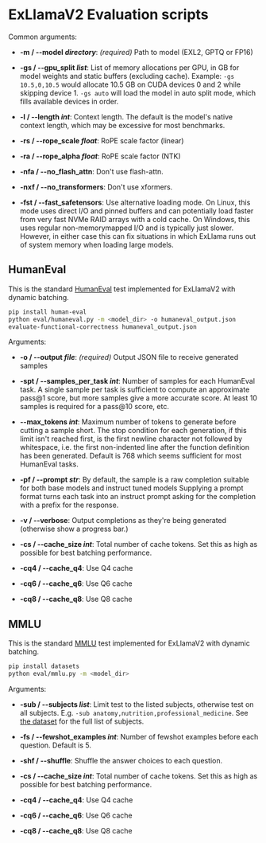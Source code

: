 # ExLlamaV2 Evaluation scripts

Common arguments:

- **-m / --model *directory***: _(required)_ Path to model (EXL2, GPTQ or FP16)

- **-gs / --gpu_split *list***: List of memory allocations per GPU, in GB for model weights and static buffers 
(excluding cache). Example: `-gs 10.5,0,10.5` would allocate 10.5 GB on CUDA devices 0 and 2 while skipping
device 1. `-gs auto` will load the model in auto split mode, which fills available devices in order.

- **-l / --length *int***: Context length. The default is the model's native context length, which may be
excessive for most benchmarks.

- **-rs / --rope_scale *float***: RoPE scale factor (linear)

- **-ra / --rope_alpha *float***: RoPE scale factor (NTK)

- **-nfa / --no_flash_attn**: Don't use flash-attn.

- **-nxf / --no_transformers**: Don't use xformers.

- **-fst / --fast_safetensors**: Use alternative loading mode. On Linux, this mode uses direct I/O and pinned
buffers and can potentially load faster from very fast NVMe RAID arrays with a cold cache. On Windows, this
uses regular non-memorymapped I/O and is typically just slower. However, in either case this can fix situations
in which ExLlama runs out of system memory when loading large models.

## HumanEval

This is the standard [HumanEval](https://github.com/openai/human-eval) test implemented for ExLlamaV2 with
dynamic batching.

```sh
pip install human-eval
python eval/humaneval.py -m <model_dir> -o humaneval_output.json
evaluate-functional-correctness humaneval_output.json
```

Arguments:

- **-o / --output *file***: _(required)_ Output JSON file to receive generated samples

- **-spt / --samples_per_task *int***: Number of samples for each HumanEval task. A single sample per task is
sufficient to compute an approximate pass@1 score, but more samples give a more accurate score. At least 10 
samples is required for a pass@10 score, etc.

- **--max_tokens *int***: Maximum number of tokens to generate before cutting a sample short. The stop condition
for each generation, if this limit isn't reached first, is the first newline character not followed by 
whitespace, i.e. the first non-indented line after the function definition has been generated. Default is 768
which seems sufficient for most HumanEval tasks.

- **-pf / --prompt *str***: By default, the sample is a raw completion suitable for both base models and instruct
tuned models Supplying a prompt format turns each task into an instruct prompt asking for the completion with a
prefix for the response.

- **-v / --verbose**: Output completions as they're being generated (otherwise show a progress bar.)

- **-cs / --cache_size *int***: Total number of cache tokens. Set this as high as possible for best batching
performance.

- **-cq4 / --cache_q4**: Use Q4 cache
  
- **-cq6 / --cache_q6**: Use Q6 cache

- **-cq8 / --cache_q8**: Use Q8 cache

## MMLU

This is the standard [MMLU](https://github.com/hendrycks/test) test implemented for ExLlamaV2 with
dynamic batching.

```sh
pip install datasets
python eval/mmlu.py -m <model_dir>
```

Arguments:

- **-sub / --subjects *list***: Limit test to the listed subjects, otherwise test on all subjects. E.g.
`-sub anatomy,nutrition,professional_medicine`. See [the dataset](https://huggingface.co/datasets/cais/mmlu) for
the full list of subjects.

- **-fs / --fewshot_examples *int***: Number of fewshot examples before each question. Default is 5.

- **-shf / --shuffle**: Shuffle the answer choices to each question.

- **-cs / --cache_size *int***: Total number of cache tokens. Set this as high as possible for best batching
performance.

- **-cq4 / --cache_q4**: Use Q4 cache

- **-cq6 / --cache_q6**: Use Q6 cache

- **-cq8 / --cache_q8**: Use Q8 cache

